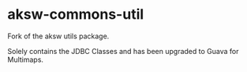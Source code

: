 aksw-commons-util
=================

Fork of the aksw utils package.

Solely contains the JDBC Classes and has been upgraded to Guava for Multimaps.
